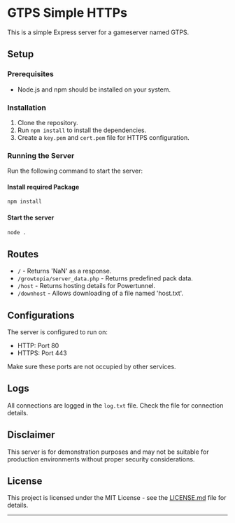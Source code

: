 # GTPS Simple HTTPs

This is a simple Express server for a gameserver named GTPS.

## Setup

### Prerequisites

- Node.js and npm should be installed on your system.

### Installation

1. Clone the repository.
2. Run `npm install` to install the dependencies.
3. Create a `key.pem` and `cert.pem` file for HTTPS configuration.

### Running the Server

Run the following command to start the server:

#### Install required Package 
```bash
npm install
```

#### Start the server
```bash
node .
```

## Routes

- `/` - Returns 'NaN' as a response.
- `/growtopia/server_data.php` - Returns predefined pack data.
- `/host` - Returns hosting details for Powertunnel.
- `/downhost` - Allows downloading of a file named 'host.txt'.

## Configurations

The server is configured to run on:

- HTTP: Port 80
- HTTPS: Port 443

Make sure these ports are not occupied by other services.

## Logs

All connections are logged in the `log.txt` file. Check the file for connection details.

## Disclaimer

This server is for demonstration purposes and may not be suitable for production environments without proper security considerations.

## License

This project is licensed under the MIT License - see the [LICENSE.md](LICENSE.md) file for details.

---
